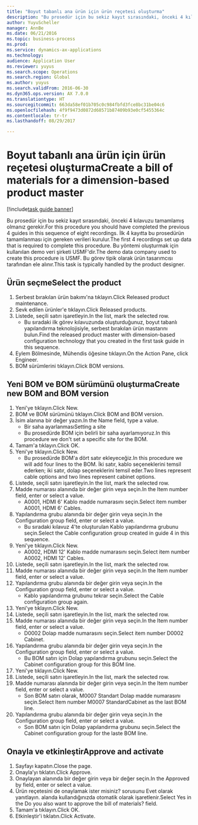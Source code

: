 ```yaml
--- 
title: "Boyut tabanlı ana ürün için ürün reçetesi oluşturma"
description: "Bu prosedür için bu sekiz kayıt sırasındaki, önceki 4 kılavuzu tamamlamış olmanız gerekir."
author: YuyuScheller
manager: AnnBe
ms.date: 06/21/2016
ms.topic: business-process
ms.prod: 
ms.service: dynamics-ax-applications
ms.technology: 
audience: Application User
ms.reviewer: yuyus
ms.search.scope: Operations
ms.search.region: Global
ms.author: yuyus
ms.search.validFrom: 2016-06-30
ms.dyn365.ops.version: AX 7.0.0
ms.translationtype: HT
ms.sourcegitcommit: 663da58ef01b705c0c984fbfd3fce8bc31be04c6
ms.openlocfilehash: 4f9f9473d0872d68571b87409b93e0cf5455364c
ms.contentlocale: tr-tr
ms.lasthandoff: 08/29/2017

---
```

# <a name="create-a-bill-of-materials-for-a-dimension-based-product-master"></a><span data-ttu-id="3b00d-103">Boyut tabanlı ana ürün için ürün reçetesi oluşturma</span><span class="sxs-lookup"><span data-stu-id="3b00d-103">Create a bill of materials for a dimension-based product master</span></span>

[!include[task guide banner](../../includes/task-guide-banner.md)]

<span data-ttu-id="3b00d-104">Bu prosedür için bu sekiz kayıt sırasındaki, önceki 4 kılavuzu tamamlamış olmanız gerekir.</span><span class="sxs-lookup"><span data-stu-id="3b00d-104">For this procedure you should have completed the previous 4 guides in this sequence of eight recordings.</span></span> <span data-ttu-id="3b00d-105">İlk 4 kayıtta bu prosedürün tamamlanması için gereken verileri kurulur.</span><span class="sxs-lookup"><span data-stu-id="3b00d-105">The first 4 recordings set up data that is required to complete this procedure.</span></span> <span data-ttu-id="3b00d-106">Bu yöntemi oluşturmak için kullanılan demo veri şirketi USMF'dir.</span><span class="sxs-lookup"><span data-stu-id="3b00d-106">The demo data company used to create this procedure is USMF.</span></span> <span data-ttu-id="3b00d-107">Bu görev tipik olarak ürün tasarımcısı tarafından ele alınır.</span><span class="sxs-lookup"><span data-stu-id="3b00d-107">This task is typically handled by the product designer.</span></span>


## <a name="select-the-product"></a><span data-ttu-id="3b00d-108">Ürün seçme</span><span class="sxs-lookup"><span data-stu-id="3b00d-108">Select the product</span></span>
1. <span data-ttu-id="3b00d-109">Serbest bırakılan ürün bakımı'na tıklayın.</span><span class="sxs-lookup"><span data-stu-id="3b00d-109">Click Released product maintenance.</span></span>
2. <span data-ttu-id="3b00d-110">Sevk edilen ürünler'e tıklayın.</span><span class="sxs-lookup"><span data-stu-id="3b00d-110">Click Released products.</span></span>
3. <span data-ttu-id="3b00d-111">Listede, seçili satırı işaretleyin.</span><span class="sxs-lookup"><span data-stu-id="3b00d-111">In the list, mark the selected row.</span></span>
    * <span data-ttu-id="3b00d-112">Bu sıradaki ilk görev kılavuzunda oluşturduğunuz, boyut tabanlı yapılandırma teknolojisiyle, serbest bırakılan ürün mastarını bulun.</span><span class="sxs-lookup"><span data-stu-id="3b00d-112">Find the released product master with dimension-based configuration technology that you created in the first task guide in this sequence.</span></span>  
4. <span data-ttu-id="3b00d-113">Eylem Bölmesinde, Mühendis öğesine tıklayın.</span><span class="sxs-lookup"><span data-stu-id="3b00d-113">On the Action Pane, click Engineer.</span></span>
5. <span data-ttu-id="3b00d-114">BOM sürümlerini tıklayın.</span><span class="sxs-lookup"><span data-stu-id="3b00d-114">Click BOM versions.</span></span>

## <a name="create-new-bom-and-bom-version"></a><span data-ttu-id="3b00d-115">Yeni BOM ve BOM sürümünü oluşturma</span><span class="sxs-lookup"><span data-stu-id="3b00d-115">Create new BOM and BOM version</span></span>
1. <span data-ttu-id="3b00d-116">Yeni'ye tıklayın.</span><span class="sxs-lookup"><span data-stu-id="3b00d-116">Click New.</span></span>
2. <span data-ttu-id="3b00d-117">BOM ve BOM sürümünü tıklayın.</span><span class="sxs-lookup"><span data-stu-id="3b00d-117">Click BOM and BOM version.</span></span>
3. <span data-ttu-id="3b00d-118">İsim alanına bir değer yazın.</span><span class="sxs-lookup"><span data-stu-id="3b00d-118">In the Name field, type a value.</span></span>
    * <span data-ttu-id="3b00d-119">Bir saha ayarlanması</span><span class="sxs-lookup"><span data-stu-id="3b00d-119">Setting a site</span></span>  
    * <span data-ttu-id="3b00d-120">Bu prosedürde BOM için belirli bir saha ayarlamıyoruz.</span><span class="sxs-lookup"><span data-stu-id="3b00d-120">In this procedure we don't set a specific site for the BOM.</span></span>  
4. <span data-ttu-id="3b00d-121">Tamam'a tıklayın.</span><span class="sxs-lookup"><span data-stu-id="3b00d-121">Click OK.</span></span>
5. <span data-ttu-id="3b00d-122">Yeni'ye tıklayın.</span><span class="sxs-lookup"><span data-stu-id="3b00d-122">Click New.</span></span>
    * <span data-ttu-id="3b00d-123">Bu prosedürde BOM'a dört satır ekleyeceğiz.</span><span class="sxs-lookup"><span data-stu-id="3b00d-123">In this procedure we will add four lines to the BOM.</span></span> <span data-ttu-id="3b00d-124">İki satır, kablo seçeneklerini temsil ederken; iki satır, dolap seçeneklerini temsil eder.</span><span class="sxs-lookup"><span data-stu-id="3b00d-124">Two lines represent cable options and two lines represent cabinet options.</span></span>  
6. <span data-ttu-id="3b00d-125">Listede, seçili satırı işaretleyin.</span><span class="sxs-lookup"><span data-stu-id="3b00d-125">In the list, mark the selected row.</span></span>
7. <span data-ttu-id="3b00d-126">Madde numarası alanında bir değer girin veya seçin.</span><span class="sxs-lookup"><span data-stu-id="3b00d-126">In the Item number field, enter or select a value.</span></span>
    * <span data-ttu-id="3b00d-127">A0001, HDMI 6' Kablo madde numarasını seçin.</span><span class="sxs-lookup"><span data-stu-id="3b00d-127">Select item number A0001, HDMI 6' Cables.</span></span>  
8. <span data-ttu-id="3b00d-128">Yapılandırma grubu alanında bir değer girin veya seçin.</span><span class="sxs-lookup"><span data-stu-id="3b00d-128">In the Configuration group field, enter or select a value.</span></span>
    * <span data-ttu-id="3b00d-129">Bu sıradaki kılavuz 4'te oluşturulan Kablo yapılandırma grubunu seçin.</span><span class="sxs-lookup"><span data-stu-id="3b00d-129">Select the Cable configuration group created in guide 4 in this sequence.</span></span>  
9. <span data-ttu-id="3b00d-130">Yeni'ye tıklayın.</span><span class="sxs-lookup"><span data-stu-id="3b00d-130">Click New.</span></span>
    * <span data-ttu-id="3b00d-131">A0002, HDMI 12' Kablo madde numarasını seçin.</span><span class="sxs-lookup"><span data-stu-id="3b00d-131">Select item number A0002, HDMI 12' Cables.</span></span>  
10. <span data-ttu-id="3b00d-132">Listede, seçili satırı işaretleyin.</span><span class="sxs-lookup"><span data-stu-id="3b00d-132">In the list, mark the selected row.</span></span>
11. <span data-ttu-id="3b00d-133">Madde numarası alanında bir değer girin veya seçin.</span><span class="sxs-lookup"><span data-stu-id="3b00d-133">In the Item number field, enter or select a value.</span></span>
12. <span data-ttu-id="3b00d-134">Yapılandırma grubu alanında bir değer girin veya seçin.</span><span class="sxs-lookup"><span data-stu-id="3b00d-134">In the Configuration group field, enter or select a value.</span></span>
    * <span data-ttu-id="3b00d-135">Kablo yapılandırma grubunu tekrar seçin.</span><span class="sxs-lookup"><span data-stu-id="3b00d-135">Select the Cable configuration group again.</span></span>  
13. <span data-ttu-id="3b00d-136">Yeni'ye tıklayın.</span><span class="sxs-lookup"><span data-stu-id="3b00d-136">Click New.</span></span>
14. <span data-ttu-id="3b00d-137">Listede, seçili satırı işaretleyin.</span><span class="sxs-lookup"><span data-stu-id="3b00d-137">In the list, mark the selected row.</span></span>
15. <span data-ttu-id="3b00d-138">Madde numarası alanında bir değer girin veya seçin.</span><span class="sxs-lookup"><span data-stu-id="3b00d-138">In the Item number field, enter or select a value.</span></span>
    * <span data-ttu-id="3b00d-139">D0002 Dolap madde numarasını seçin.</span><span class="sxs-lookup"><span data-stu-id="3b00d-139">Select item number D0002 Cabinet.</span></span>  
16. <span data-ttu-id="3b00d-140">Yapılandırma grubu alanında bir değer girin veya seçin.</span><span class="sxs-lookup"><span data-stu-id="3b00d-140">In the Configuration group field, enter or select a value.</span></span>
    * <span data-ttu-id="3b00d-141">Bu BOM satırı için Dolap yapılandırma grubunu seçin.</span><span class="sxs-lookup"><span data-stu-id="3b00d-141">Select the Cabinet configuration group for this BOM line.</span></span>  
17. <span data-ttu-id="3b00d-142">Yeni'ye tıklayın.</span><span class="sxs-lookup"><span data-stu-id="3b00d-142">Click New.</span></span>
18. <span data-ttu-id="3b00d-143">Listede, seçili satırı işaretleyin.</span><span class="sxs-lookup"><span data-stu-id="3b00d-143">In the list, mark the selected row.</span></span>
19. <span data-ttu-id="3b00d-144">Madde numarası alanında bir değer girin veya seçin.</span><span class="sxs-lookup"><span data-stu-id="3b00d-144">In the Item number field, enter or select a value.</span></span>
    * <span data-ttu-id="3b00d-145">Son BOM satırı olarak, M0007 Standart Dolap madde numarasını seçin.</span><span class="sxs-lookup"><span data-stu-id="3b00d-145">Select Item number M0007 StandardCabinet as the last BOM line.</span></span>  
20. <span data-ttu-id="3b00d-146">Yapılandırma grubu alanında bir değer girin veya seçin.</span><span class="sxs-lookup"><span data-stu-id="3b00d-146">In the Configuration group field, enter or select a value.</span></span>
    * <span data-ttu-id="3b00d-147">Son BOM satırı için Dolap yapılandırma grubunu seçin.</span><span class="sxs-lookup"><span data-stu-id="3b00d-147">Select the Cabinet configuration group for the laste BOM line.</span></span>  

## <a name="approve-and-activate"></a><span data-ttu-id="3b00d-148">Onayla ve etkinleştir</span><span class="sxs-lookup"><span data-stu-id="3b00d-148">Approve and activate</span></span>
1. <span data-ttu-id="3b00d-149">Sayfayı kapatın.</span><span class="sxs-lookup"><span data-stu-id="3b00d-149">Close the page.</span></span>
2. <span data-ttu-id="3b00d-150">Onayla’yı tıklatın.</span><span class="sxs-lookup"><span data-stu-id="3b00d-150">Click Approve.</span></span>
3. <span data-ttu-id="3b00d-151">Onaylayan alanında bir değer girin veya bir değer seçin.</span><span class="sxs-lookup"><span data-stu-id="3b00d-151">In the Approved by field, enter or select a value.</span></span>
4. <span data-ttu-id="3b00d-152">Ürün reçetesini de onaylamak ister misiniz? sorusunu Evet olarak yanıtlayın. alanda kullandığınızda otomatik olarak işaretlenir.</span><span class="sxs-lookup"><span data-stu-id="3b00d-152">Select Yes in the Do you also want to approve the bill of materials? field.</span></span>
5. <span data-ttu-id="3b00d-153">Tamam'a tıklayın.</span><span class="sxs-lookup"><span data-stu-id="3b00d-153">Click OK.</span></span>
6. <span data-ttu-id="3b00d-154">Etkinleştir'i tıklatın.</span><span class="sxs-lookup"><span data-stu-id="3b00d-154">Click Activate.</span></span>


